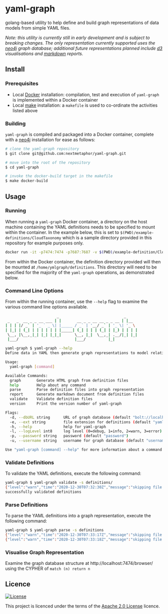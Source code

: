 # yaml-graph
golang-based utility to help define and build graph representations of data models from simple YAML files.

*Note: this utility is currently still in early development and is subject to breaking changes. The only representation currently supported uses the [neo4j](https://neo4j.com) graph database; additional future representations planned include [d3](https://d3js.org/) visualisations and [markdown](https://daringfireball.net/projects/markdown/) reports.*  

## Install

### Prerequisites
* Local [Docker](https://www.docker.com/) installation: compilation, test and execution of `yaml-graph` is implemented within a Docker container
* Local [make](https://www.gnu.org/software/make/) installation: a `makefile` is used to co-ordinate the activities listed above

### Building
`yaml-graph` is compiled and packaged into a Docker container, complete with a [neo4j](https://neo4j.com) installation for ease as follows:
```bash
# clone the yaml-graph repository
$ git clone git@github.com:nextmetaphor/yaml-graph.git

# move into the root of the repository
$ cd yaml-graph

# invoke the docker-build target in the makefile
$ make docker-build
``` 

## Usage

### Running
When running a `yaml-graph` Docker container, a directory on the host machine containing the YAML definitions needs to be specified to mount within the container. In the example below, this is set to `$(PWD)/example-definitions/CloudTaxonomy` which is a sample directory provided in this repository for example purposes only.
```bash
docker run -it -p7474:7474 -p7687:7687 -v $(PWD)/example-definition/CloudTaxonomy:/home/ymlgraph/definition -v $(PWD)/example-report:/home/ymlgraph/report nextmetaphor/yaml-graph
```

From within the Docker container, the definition directory provided will then be mounted at `/home/ymlgraph/definitions`. This directory will need to be specified for the majority of the `yaml-graph` operations, as demonstrated below. 


### Command Line Options
From within the running container, use the `--help` flag to examine the various command line options available.

```bash
                       _                             _
 _   _  __ _ _ __ ___ | |       __ _ _ __ __ _ _ __ | |__
| | | |/ _` | '_ ` _ \| |_____ / _` | '__/ _` | '_ \| '_ \
| |_| | (_| | | | | | | |_____| (_| | | | (_| | |_) | | | |
 \__, |\__,_|_| |_| |_|_|      \__, |_|  \__,_| .__/|_| |_|
 |___/                         |___/          |_|

yaml-graph $ yaml-graph --help
Define data in YAML then generate graph representations to model relationships

Usage:
  yaml-graph [command]

Available Commands:
  graph       Generate HTML graph from definition files
  help        Help about any command
  parse       Parse definition files into graph representation
  report      Generate markdown document from definition files
  validate    Validate definition files
  version     Print the version number of yaml-graph

Flags:
  -d, --dbURL string      URL of graph database (default "bolt://localhost:7687")
  -e, --ext string        file extension for definitions (default "yaml")
  -h, --help              help for yaml-graph
  -l, --logLevel int8     log level (0=debug, 1=info, 2=warn, 3=error) (default 2)
  -p, --password string   password (default "password")
  -u, --username string   username for graph database (default "username")

Use "yaml-graph [command] --help" for more information about a command.
```

### Validate Definitions
To validate the YAML definitions, execute the following command:
```bash
yaml-graph $ yaml-graph validate -s definitions/
{"level":"warn","time":"2020-12-30T07:32:30Z","message":"skipping file [definitions/category-service-report.yaml] due to error [no definitions found in YAML file [definitions/category-service-report.yaml]]"}
successfully validated definitions
```

### Parse Definitions
To parse the YAML definitions into a graph representation, execute the following command:
```bash
yaml-graph $ yaml-graph parse -s definitions
{"level":"warn","time":"2020-12-30T07:33:17Z","message":"skipping file [definitions/category-service-report.yaml] due to error [no definitions found in YAML file [definitions/category-service-report.yaml]]"}
{"level":"warn","time":"2020-12-30T07:33:18Z","message":"skipping file [definitions/category-service-report.yaml] due to error [no definitions found in YAML file [definitions/category-service-report.yaml]]"}
```

### Visualise Graph Representation
Examine the graph database structure at http://localhost:7474/browser/ using the CYPHER of `match (n) return n`

## Licence
[![License](https://img.shields.io/badge/License-Apache%202.0-blue.svg)](https://opensource.org/licenses/Apache-2.0)

This project is licenced under the terms of the [Apache 2.0 License](LICENCE.md) licence.